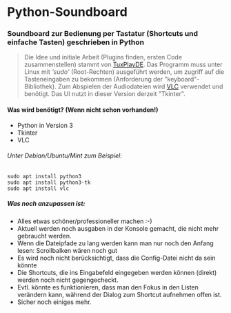 # Python-Soundboard
### Soundboard zur Bedienung per Tastatur (Shortcuts und einfache Tasten) geschrieben in Python

> Die Idee und initiale Arbeit (Plugins finden, ersten Code zusammenstellen) stammt von [TuxPlayDE](https://www.twitch.tv/tuxplayde "TuxPlayDE - Twitch").
Das Programm muss unter Linux mit _'sudo'_ (Root-Rechten) ausgeführt werden, um zugriff auf die Tasteneingaben zu bekommen (Anforderung der "keyboard"-Bibliothek).
> Zum Abspielen der Audiodateien wird [VLC](https://www.videolan.org/vlc/) verwendet und benötigt. Das UI nutzt in dieser Version derzeit "Tkinter".

#### Was wird benötigt? (Wenn nicht schon vorhanden!)
- Python in Version 3
- Tkinter
- VLC

###### Unter Debian/Ubuntu/Mint zum Beispiel:
```
sudo apt install python3
sudo apt install python3-tk
sudo apt install vlc
```

##### Was noch anzupassen ist:
- Alles etwas schöner/professioneller machen :-)
- Aktuell werden noch ausgaben in der Konsole gemacht, die nicht mehr gebraucht werden.
- Wenn die Dateipfade zu lang werden kann man nur noch den Anfang lesen: Scrollbalken wären noch gut
- Es wird noch nicht berücksichtigt, dass die Config-Datei nicht da sein könnte
- Die Shortcuts, die ins Eingabefeld eingegeben werden können (direkt) werden noch nicht gegengecheckt.
- Evtl. könnte es funktionieren, dass man den Fokus in den Listen verändern kann, während der Dialog zum Shortcut aufnehmen offen ist.
- Sicher noch einiges mehr.

